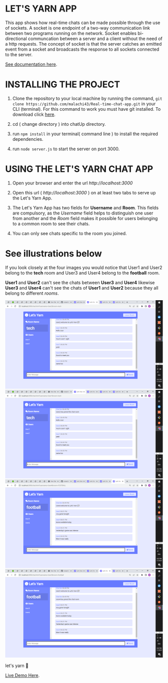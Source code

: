 # LET'S YARN APP
This app shows how real-time chats can be made possible through the use of sockets. A socket is one endpoint of a two-way communication link between two programs running on the network. Socket enables bi-directional communcation between a server and a client without the need of a http requests. The concept of socket is that the server catches an emitted event from a socket and broadcasts the response to all sockets connected to the server.

[See documentation here](https://socket.io/docs/v4/).

# INSTALLING THE PROJECT
1. Clone the repository to your local machine by running the command, `git clone https://github.com/malachi43/Real-time-chat-app.git` in your CLI (terminal). For this command to work you must have git installed. To download click [here](https://git-scm.com/downloads).

2. cd ( change directory ) into chatUp directory.

3. run `npm install` in your terminal( command line ) to install the required dependencies.

4. run `node server.js` to start the server on port 3000.


# USING THE LET'S YARN CHAT APP
1. Open your browser and enter the url *http://localhost:3000*

2. Open this url ( *http://localhost:3000* ) on at least two tabs to serve up the Let's Yarn App.

3. The Let's Yarn App has two fields for **Username** and **Room**. This fields are compulsory, as the *Username* field helps to distinguish one user from another and the *Room* field makes it possible for users belonging to a common room to see their chats.

4. You can only see chats specific to the room you joined.

# See illustrations below

If you look closely at the four images you would notice that User1 and User2 belong to the **tech** room and User3 and User4 belong to the **football** room.

**User1** and **User2** can't see the chats between **User3** and **User4** likewise **User3** and **User4** can't see the chats of **User1** and **User2** because they all belong to different *rooms*.

![user1-image](./public/images/user1.png)
![user2-image](./public/images/user2.png)
![user3-image](./public/images/user3.png)
![user4-image](./public/images/user4.png)

let's yarn 💬

[Live Demo Here](https://real-time-chat-app-m2us.onrender.com).